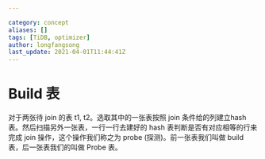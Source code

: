 ```yaml
---

category: concept
aliases: []
tags: [TiDB, optimizer]
author: longfangsong
last_update: 2021-04-01T11:44:41Z
---
```


# Build 表

对于两张待 join 的表 t1, t2。选取其中的一张表按照 join 条件给的列建立hash 表。然后扫描另外一张表，一行一行去建好的 hash 表判断是否有对应相等的行来完成 join 操作，这个操作我们称之为 probe (探测)。前一张表我们叫做 build 表，后一张表我们的叫做 Probe 表。


